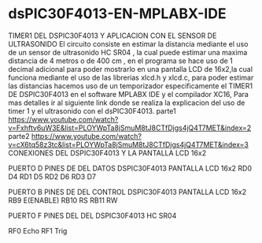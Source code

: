 # dsPIC30F4013-EN-MPLABX-IDE
TIMER1 DEL DSPIC30F4013 Y APLICACION CON EL SENSOR DE ULTRASONIDO
El circuito consiste en estimar la distancia mediante el uso de un sensor de ultrasonido HC SR04 , la cual puede estimar una maxima distancia de 4 metros o de 400 cm , en el programa se hace uso de 1 decimal adicional para poder mostrarlo en una pantalla LCD de 16x2,la cual funciona mediante el uso de las librerias xlcd.h y xlcd.c, para poder estimar las distancias hacemos uso de un temporizador especificamente el TIMER1 DE DSPIC30F4013 en el software MPLABX IDE y el compilador XC16, Para mas detalles ir al siguiente link donde se realiza la explicacion del uso de timer 1 y el ultrasonido con el dsPIC30F4013.
parte1
https://www.youtube.com/watch?v=Fxhftv6uW3E&list=PLOYWpTa8jSmuM8tJ8CTfDjgs4jQ4T7MET&index=2 
parte2
https://www.youtube.com/watch?v=cX6tq58z3tc&list=PLOYWpTa8jSmuM8tJ8CTfDjgs4jQ4T7MET&index=3
CONEXIONES DEL DSPIC30F4013 Y LA PANTALLA LCD 16x2 

PUERTO D               PINES DE 
   DEL                  DATOS 
DSPIC30F4013        PANTALLA LCD 16x2
 RD0                        D4
 RD1                        D5
 RD2                        D6
 RD3                        D7
    
PUERTO B              PINES DE 
  DEL                 CONTROL
DSPIC30F4013       PANTALLA LCD 16x2
RB9                        E(ENABLE) 
RB10                       RS
RB11                       RW

PUERTO F             PINES 
  DEL                 DEL
DSPIC30F4013          HC SR04  

RF0                  Echo
RF1                  Trig
